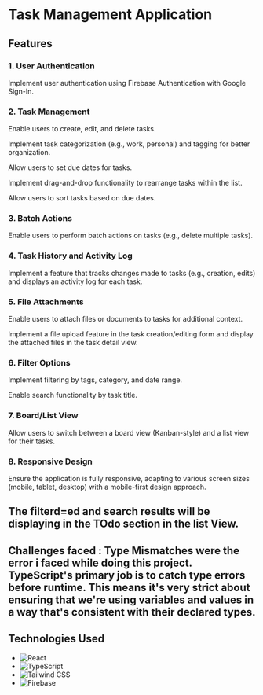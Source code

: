 # Task Management Application

## Features

### 1. User Authentication

Implement user authentication using Firebase Authentication with Google Sign-In.

### 2. Task Management

Enable users to create, edit, and delete tasks.

Implement task categorization (e.g., work, personal) and tagging for better organization.

Allow users to set due dates for tasks.

Implement drag-and-drop functionality to rearrange tasks within the list.

Allow users to sort tasks based on due dates.

### 3. Batch Actions

Enable users to perform batch actions on tasks (e.g., delete multiple tasks).

### 4. Task History and Activity Log

Implement a feature that tracks changes made to tasks (e.g., creation, edits) and displays an activity log for each task.

### 5. File Attachments

Enable users to attach files or documents to tasks for additional context.

Implement a file upload feature in the task creation/editing form and display the attached files in the task detail view.

### 6. Filter Options

Implement filtering by tags, category, and date range.

Enable search functionality by task title.

### 7. Board/List View

Allow users to switch between a board view (Kanban-style) and a list view for their tasks.

### 8. Responsive Design

Ensure the application is fully responsive, adapting to various screen sizes (mobile, tablet, desktop) with a mobile-first design approach.

## The filterd=ed and search results will be displaying in the TOdo section in the list View. 

## Challenges faced : Type Mismatches were the error i faced while doing this project.  TypeScript's primary job is to catch type errors before runtime.  This means it's very strict about ensuring that we're using variables and values in a way that's consistent with their declared types.

## Technologies Used  <!-- Section Title -->
- ![React](https://img.shields.io/badge/React-61DAFB?style=for-the-badge&logo=react&logoColor=black)
- ![TypeScript](https://img.shields.io/badge/TypeScript-3178C6?style=for-the-badge&logo=typescript&logoColor=white)
- ![Tailwind CSS](https://img.shields.io/badge/Tailwind%20CSS-06B6D4?style=for-the-badge&logo=tailwindcss&logoColor=white)
- ![Firebase](https://img.shields.io/badge/Firebase-FFCA28?style=for-the-badge&logo=firebase&logoColor=black)
